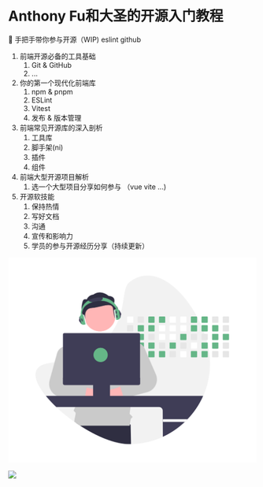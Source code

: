 # Anthony Fu和大圣的开源入门教程

🚧 手把手带你参与开源（WIP)
eslint
github
1.  前端开源必备的工具基础
    1. Git & GitHub
    2. ...
2.  你的第一个现代化前端库
    1.  npm & pnpm
    2.  ESLint
    3.  Vitest
    4.  发布 & 版本管理
3.  前端常见开源库的深入剖析
    1.  工具库
    2.  脚手架(ni)
    3.  插件
    4.  组件
4.  前端大型开源项目解析
    1.  选一个大型项目分享如何参与 （vue vite ...)
5.  开源软技能
    1.  保持热情
    2.  写好文档
    3.  沟通
    4.  宣传和影响力
    5.  学员的参与开源经历分享（持续更新）


![](./docs/public/open-source.png)

<img src="/wechat2.png" width="100" />